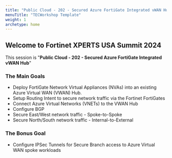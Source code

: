 ```yaml
---
title: "Public Cloud - 202 - Secured Azure FortiGate Integrated vWAN Hub"
menuTitle: "TECWorkshop Template"
weight: 1
archetype: home
---
```


## Welcome to Fortinet XPERTS USA Summit 2024

This session is "__Public Cloud - 202 - Secured Azure FortiGate Integrated vWAN Hub__"

### The Main Goals

- Deploy FortiGate Network Virtual Appliances (NVAs) into an existing Azure Virtual WAN (VWAN) Hub.
- Setup Routing Intent to secure network traffic via the Fortinet FortiGates
- Connect Azure Virtual Networks (VNETs) to the VWAN Hub
- Configure BGP
- Secure East/West network traffic - Spoke-to-Spoke
- Secure North/South network traffic - Internal-to-External

### The Bonus Goal

- Configure IPSec Tunnels for Secure Branch access to Azure Virtual WAN spoke workloads
